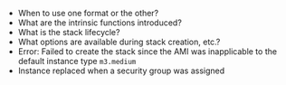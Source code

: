 - When to use one format or the other?
- What are the intrinsic functions introduced?
- What is the stack lifecycle?
- What options are available during stack creation, etc.?
- Error: Failed to create the stack since the AMI was inapplicable to the default instance type `m3.medium`
- Instance replaced when a security group was assigned